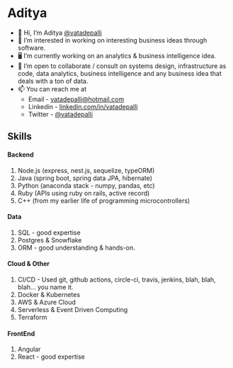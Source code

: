 # Aditya 

- 👋 Hi, I’m Aditya [@vatadepalli](https://twitter.com/vatadepalli)
- 👀 I’m interested in working on interesting business ideas through software.
- 🖥️ I’m currently working on an analytics & business intelligence idea.
- 💞️ I’m open to collaborate / consult on systems design, infrastructure as code, data analytics, business intelligence and any business idea that deals with a ton of data. 
- 📫 You can reach me at
    - Email - vatadepalli@hotmail.com
    - Linkedin - [linkedin.com/in/vatadepalli](https://www.linkedin.com/in/vatadepalli/)
    - Twitter - [@vatadepalli](https://twitter.com/vatadepalli)

<!---
vatadepalli/vatadepalli is a ✨ special ✨ repository because its `README.md` (this file) appears on your GitHub profile.
You can click the Preview link to take a look at your changes.
--->

## Skills

#### Backend

1. Node.js (express, nest.js, sequelize, typeORM)
2. Java (spring boot, spring data JPA, hibernate)
3. Python (anaconda stack - numpy, pandas, etc)
4. Ruby (APIs using ruby on rails, active record)
5. C++ (from my earlier life of programming microcontrollers)

#### Data

1. SQL - good expertise
2. Postgres & Snowflake
3. ORM - good understanding & hands-on.


#### Cloud & Other

1. CI/CD - Used git, github actions, circle-ci, travis, jenkins, blah, blah, blah... you name it.
2. Docker & Kubernetes
3. AWS & Azure Cloud
4. Serverless & Event Driven Computing
5. Terraform


#### FrontEnd

1. Angular
2. React - good expertise
